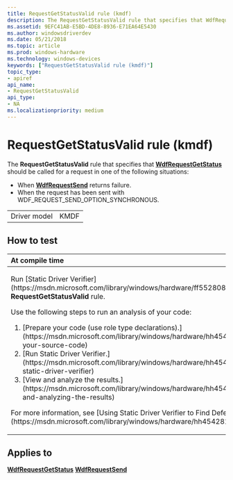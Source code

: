 ```yaml
---
title: RequestGetStatusValid rule (kmdf)
description: The RequestGetStatusValid rule that specifies that WdfRequestGetStatus should be called for a request in one of the following situations When WdfRequestSend returns failure.When the request has been sent with WDF\_REQUEST\_SEND\_OPTION\_SYNCHRONOUS.
ms.assetid: 9EFC41AB-E5BD-4DE8-8936-E71EA64E5430
ms.author: windowsdriverdev
ms.date: 05/21/2018
ms.topic: article
ms.prod: windows-hardware
ms.technology: windows-devices
keywords: ["RequestGetStatusValid rule (kmdf)"]
topic_type:
- apiref
api_name:
- RequestGetStatusValid
api_type:
- NA
ms.localizationpriority: medium
---
```


# RequestGetStatusValid rule (kmdf)


The **RequestGetStatusValid** rule that specifies that [**WdfRequestGetStatus**](https://msdn.microsoft.com/library/windows/hardware/ff549974) should be called for a request in one of the following situations:

-   When [**WdfRequestSend**](https://msdn.microsoft.com/library/windows/hardware/ff550027) returns failure.
-   When the request has been sent with WDF\_REQUEST\_SEND\_OPTION\_SYNCHRONOUS.

|              |      |
|--------------|------|
| Driver model | KMDF |

How to test
-----------

<table>
<colgroup>
<col width="100%" />
</colgroup>
<thead>
<tr class="header">
<th align="left">At compile time</th>
</tr>
</thead>
<tbody>
<tr class="odd">
<td align="left"><p>Run [Static Driver Verifier](https://msdn.microsoft.com/library/windows/hardware/ff552808) and specify the <strong>RequestGetStatusValid</strong> rule.</p>
Use the following steps to run an analysis of your code:
<ol>
<li>[Prepare your code (use role type declarations).](https://msdn.microsoft.com/library/windows/hardware/hh454281#preparing-your-source-code)</li>
<li>[Run Static Driver Verifier.](https://msdn.microsoft.com/library/windows/hardware/hh454281#running-static-driver-verifier)</li>
<li>[View and analyze the results.](https://msdn.microsoft.com/library/windows/hardware/hh454281#viewing-and-analyzing-the-results)</li>
</ol>
<p>For more information, see [Using Static Driver Verifier to Find Defects in Drivers](https://msdn.microsoft.com/library/windows/hardware/hh454281).</p></td>
</tr>
</tbody>
</table>

Applies to
----------

[**WdfRequestGetStatus**](https://msdn.microsoft.com/library/windows/hardware/ff549974)
[**WdfRequestSend**](https://msdn.microsoft.com/library/windows/hardware/ff550027)
 

 





